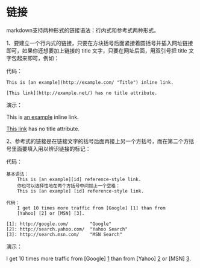 # 链接

markdown支持两种形式的链接语法：行内式和参考式两种形式。

1、要建立一个行内式的链接，只要在方块括号后面紧接着圆括号并插入网址链接即可，如果你还想要加上链接的 title 文字，只要在网址后面，用双引号把 title 文字包起来即可，例如：

代码：

    This is [an example](http://example.com/ "Title") inline link.

    [This link](http://example.net/) has no title attribute.

演示：

This is [an example](http://example.com/ "Title") inline link.

[This link](http://example.net/) has no title attribute.

2、参考式的链接是在链接文字的括号后面再接上另一个方括号，而在第二个方括号里面要填入用以辨识链接的标记：

代码：

    基本语法：
        This is [an example][id] reference-style link.
        你也可以选择性地在两个方括号中间加上一个空格：
        This is [an example] [id] reference-style link.

    代码：
        I get 10 times more traffic from [Google] [1] than from
        [Yahoo] [2] or [MSN] [3].

    [1]: http://google.com/        "Google"
    [2]: http://search.yahoo.com/  "Yahoo Search"
    [3]: http://search.msn.com/    "MSN Search"

演示：

I get 10 times more traffic from [Google] [1] than from
[Yahoo] [2] or [MSN] [3].

  [1]: http://google.com/        "Google"
  [2]: http://search.yahoo.com/  "Yahoo Search"
  [3]: http://search.msn.com/    "MSN Search"
